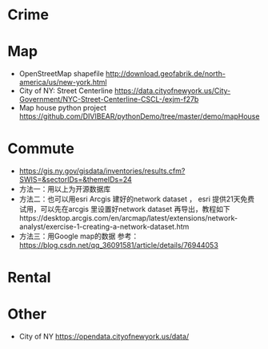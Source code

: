 # Crime

# Map
- OpenStreetMap shapefile http://download.geofabrik.de/north-america/us/new-york.html
- City of NY: Street Centerline https://data.cityofnewyork.us/City-Government/NYC-Street-Centerline-CSCL-/exjm-f27b
- Map house python project https://github.com/DIVIBEAR/pythonDemo/tree/master/demo/mapHouse

# Commute
- https://gis.ny.gov/gisdata/inventories/results.cfm?SWIS=&sectorIDs=&themeIDs=24
- 方法一：用以上为开源数据库
- 方法二：也可以用esri Arcgis 建好的network dataset ， esri 提供21天免费试用，可以先在arcgis 里设置好network dataset 再导出，教程如下https://desktop.arcgis.com/en/arcmap/latest/extensions/network-analyst/exercise-1-creating-a-network-dataset.htm
- 方法三：用Google map的数据 参考：https://blog.csdn.net/qq_36091581/article/details/76944053

# Rental

# Other
- City of NY https://opendata.cityofnewyork.us/data/
